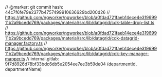 // @marker: git commit hash: 44c7f6fe79e2377b4757499910636629bd200d26
// https://github.com/ngworker/ngworker/blob/a0fdad721faeb14ece4e31969911b2a9bcedd769/packages/material/src/lib/datagrid/cdk-table-drop-list.ts
// https://github.com/ngworker/ngworker/blob/a0fdad721faeb14ece4e31969911b2a9bcedd769/packages/material/src/lib/datagrid/cdk-datagrid-manager.factory.ts
// https://github.com/ngworker/ngworker/blob/a0fdad721faeb14ece4e31969911b2a9bcedd769/packages/material/src/lib/datagrid/cdk-key-manager-mapper.ts
// internal.gitlab: 9f7d8926d78bf33bdc6db5e2054ee7ee3b59de04 (departmentId, departmentName)
